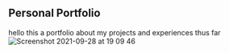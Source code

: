 ## Personal Portfolio

hello this a portfolio about my projects and experiences thus far
![Screenshot 2021-09-28 at 19 09 46](https://user-images.githubusercontent.com/81357407/135142285-04f93cf1-26ac-4247-817b-99e595e4b759.png)
